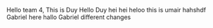 Hello team 4,
This is Duy
Hello Duy
hei hei
heloo this is umair hahshdf
Gabriel here
hallo Gabriel
different changes
